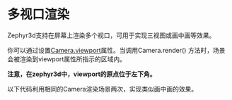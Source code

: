 # 多视口渲染

Zephyr3d支持在屏幕上渲染多个视口，可用于实现三视图或画中画等效果。

你可以通过设置[Camera.viewport](/doc/markdown/./scene.camera.viewport)属性。当调用Camera.render()
方法时，场景会被渲染到viewport属性所指示的区域内。

**注意，在zephyr3d中，viewport的原点位于左下角。**

以下代码利用相同的Camera渲染场景两次，实现类似画中画的效果。

<div class="showcase" case="tut-46"></div>